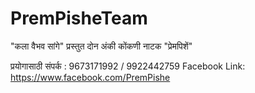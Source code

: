 PremPisheTeam
=============
"कला वैभव सांगे" प्रस्तुत 
दोन अंकी कोंकणी नाटक
"प्रेमपिशें"

प्रयोगासाठी संपर्क : 9673171992 / 9922442759
Facebook Link: https://www.facebook.com/PremPishe
